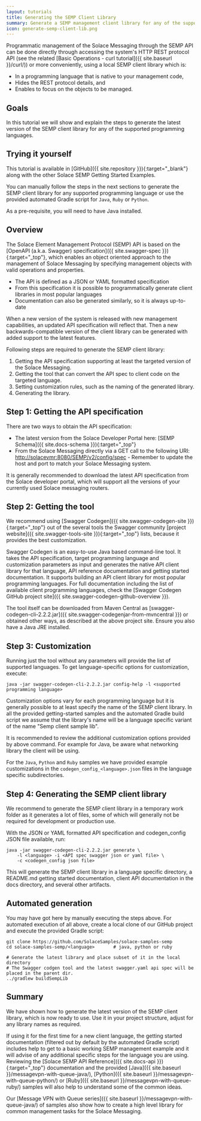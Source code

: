 ```yaml
---
layout: tutorials
title: Generating the SEMP Client Library 
summary: Generate a SEMP management client library for any of the supported programming languages
icon: generate-semp-client-lib.png
---
```


Programmatic management of the Solace Messaging through the SEMP API can be done directly through accessing the system's HTTP REST protocol API (see the related [Basic Operations - curl tutorial]({{ site.baseurl }}/curl/)) or more conveniently, using a local SEMP client library which is:
* In a programming language that is native to your management code, 
* Hides the REST protocol details, and 
* Enables to focus on the objects to be managed.

## Goals

In this tutorial we will show and explain the steps to generate the latest version of the SEMP client library for any of the supported programming languages.

## Trying it yourself

This tutorial is available in [GitHub]({{ site.repository }}){:target="_blank"} along with the other Solace SEMP Getting Started Examples.

You can manually follow the steps in the next sections to generate the SEMP client library for any supported programming language or use the provided automated Gradle script for `Java`, `Ruby` or `Python`.

As a pre-requisite, you will need to have Java installed.

## Overview

The Solace Element Management Protocol (SEMP) API is based on the [OpenAPI (a.k.a. Swagger) specification]({{ site.swagger-spec }}){:target="_top"}, which enables an object oriented approach to the management of Solace Messaging by specifying management objects with valid operations and properties. 

* The API is defined as a JSON or YAML formatted specification
* From this specification it is possible to programmatically generate client libraries in most popular languages
* Documentation can also be generated similarly, so it is always up-to-date
	
When a new version of the system is released with new management capabilities, an updated API specification will reflect that. Then a new backwards-compatible version of the client library can be generated with added support to the latest features.

Following steps are required to generate the SEMP client library:

1. Getting the API specification supporting at least the targeted version of the Solace Messaging.
2. Getting the tool that can convert the API spec to client code on the targeted language.
3. Setting customization rules, such as the naming of the generated library.
4. Generating the library.

	
## Step 1: Getting the API specification

There are two ways to obtain the API specification:

* The latest version from the Solace Developer Portal here: [SEMP Schema]({{ site.docs-schema }}){:target="_top"}
* From the Solace Messaging directly via a GET call to the following URI: [http://solacevmr:8080/SEMP/v2/config/spec](http://solacevmr:8080/SEMP/v2/config/spec) - Remember to update the host and port to match your Solace Messaging system.

It is generally recommended to download the latest API specification from the Solace developer portal, which will support all the versions of your currently used Solace messaging routers.


## Step 2: Getting the tool

We recommend using [Swagger Codegen]({{ site.swagger-codegen-site }}){:target="_top"} out of the several tools the Swagger community  [project website]({{ site.swagger-tools-site }}){:target="_top"} lists, because it provides the best customization.

Swagger Codegen is an easy-to-use Java based command-line tool. It takes the API specification, target programming language and customization parameters as input and generates the native API client library for that language, API reference documentation and getting started documentation. It supports building an API client library for most popular programming languages. For full documentation including the list of available client programming languages, check the [Swagger Codegen GitHub project site]({{ site.swagger-codegen-github-overview }}).

The tool itself can be downloaded from Maven Central as [swagger-codegen-cli-2.2.2.jar]({{ site.swagger-codegenjar-from-mvncentral }}) or obtained other ways, as described at the above project site. Ensure you also have a Java JRE installed.

## Step 3: Customization

Running just the tool without any parameters will provide the list of supported languages. To get language-specific options for customization, execute:

```
java -jar swagger-codegen-cli-2.2.2.jar config-help -l <supported programming language>
```

Customization options vary for each programming language but it is generally possible to at least specify the name of the SEMP client library. In all the provided getting-started samples and the automated Gradle build script we assume that the library's name will be a language specific variant of the name "Semp client sample lib".

It is recommended to review the additional customization options provided by above command. For example for Java,  be aware what networking library the client will be using.

For the `Java`, `Python` and `Ruby` samples we have provided example customizations in the `codegen_config_<language>.json` files in the language specific subdirectories.


## Step 4: Generating the SEMP client library

We recommend to generate the SEMP client library in a temporary work folder as it generates a lot of files, some of which will generally not be required for development or production use.

With the JSON or YAML formatted API specification and codegen_config JSON file available, run:

```
java -jar swagger-codegen-cli-2.2.2.jar generate \
    -l <language> -i <API spec swagger json or yaml file> \
    -c <codegen_config json file>
```

This will generate the SEMP client library in a language specific directory, a README.md getting started documentation, client API documentation in the docs directory, and several other artifacts.

## Automated generation

You may have got here by manually executing the steps above. For automated execution of all above, create a local clone of our GitHub project and execute the provided Gradle script:

```
git clone https://github.com/SolaceSamples/solace-samples-semp
cd solace-samples-semp/<language>       # java, python or ruby

# Generate the latest library and place subset of it in the local directory
# The Swagger codgen tool and the latest swagger.yaml api spec will be placed in the parent dir.
../gradlew buildSempLib                 
```

## Summary

We have shown how to generate the latest version of the SEMP client library, which is now ready to use. Use it in your project structure, adjust for any library names as required.

If using it for the first time for a new client language, the getting started documentation (filtered out by default by the automated Gradle script) includes help to get to a basic working SEMP management example and it will advise of any additional specific steps for the language you are using. Reviewing the [Solace SEMP API Reference]({{ site.docs-api }}){:target="_top"} documentation and the provided [Java]({{ site.baseurl }}/messagevpn-with-queue-java/), [Python]({{ site.baseurl }}/messagevpn-with-queue-python/) or [Ruby]({{ site.baseurl }}/messagevpn-with-queue-ruby/) samples will also help to understand some of the common ideas.

Our [Message VPN with Queue series]({{ site.baseurl }}/messagevpn-with-queue-java/) of samples also show how to create a high level library for common management tasks for the Solace Messaging.